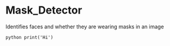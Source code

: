 # Mask_Detector
Identifies faces and whether they are wearing masks in an image

```python print('Hi')```
